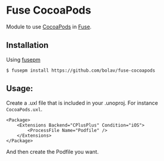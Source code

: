 Fuse CocoaPods
==============

Module to use [CocoaPods](htthttps://cocoapods.org/) in [Fuse](http://www.fusetools.com/).

## Installation

Using [fusepm](https://github.com/bolav/fusepm)

    $ fusepm install https://github.com/bolav/fuse-cocoapods


## Usage:

Create a .uxl file that is included in your .unoproj. For instance `CocoaPods.uxl`.

    <Package>
        <Extensions Backend="CPlusPlus" Condition="iOS">
            <ProcessFile Name="Podfile" />
        </Extensions>
    </Package>

And then create the Podfile you want.